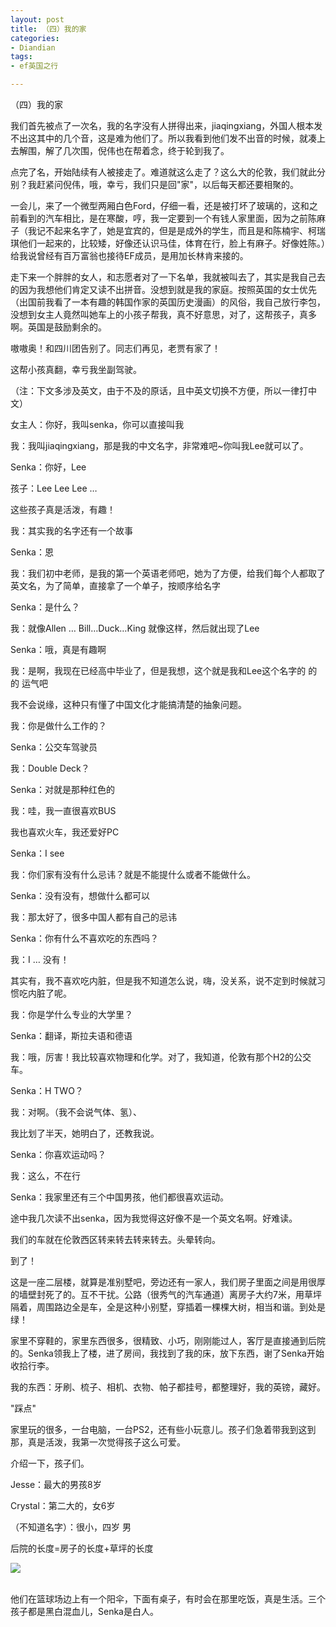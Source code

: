 ```yaml
---
layout: post
title: （四）我的家
categories:
- Diandian
tags:
- ef英国之行

---
```

<p>（四）我的家</p>
<p>我们首先被点了一次名，我的名字没有人拼得出来，jiaqingxiang，外国人根本发不出这其中的几个音，这是难为他们了。所以我看到他们发不出音的时候，就凑上去解围，解了几次围，倪伟也在帮着念，终于轮到我了。</p>
<p>点完了名，开始陆续有人被接走了。难道就这么走了？这么大的伦敦，我们就此分别？我赶紧问倪伟，哦，幸亏，我们只是回&quot;家&quot;，以后每天都还要相聚的。</p>
<p>一会儿，来了一个微型两厢白色Ford，仔细一看，还是被打坏了玻璃的，这和之前看到的汽车相比，是在寒酸，哼，我一定要到一个有钱人家里面，因为之前陈麻子（我记不起来名字了，她是宜宾的，但是是成外的学生，而且是和陈楠宇、柯瑞琪他们一起来的，比较矮，好像还认识马佳，体育在行，脸上有麻子。好像姓陈。）给我说曾经有百万富翁也接待EF成员，是用加长林肯来接的。</p>
<p>走下来一个胖胖的女人，和志愿者对了一下名单，我就被叫去了，其实是我自己去的因为我想他们肯定又读不出拼音。没想到就是我的家庭。按照英国的女士优先（出国前我看了一本有趣的韩国作家的英国历史漫画）的风俗，我自己放行李包，没想到女主人竟然叫她车上的小孩子帮我，真不好意思，对了，这帮孩子，真多啊。英国是鼓励剩余的。</p>
<p>嗷嗷奥！和四川团告别了。同志们再见，老贾有家了！</p>
<p>这帮小孩真翻，幸亏我坐副驾驶。</p>
<p>（注：下文多涉及英文，由于不及的原话，且中英文切换不方便，所以一律打中文）</p>
<p>女主人：你好，我叫senka，你可以直接叫我</p>
<p>我：我叫jiaqingxiang，那是我的中文名字，非常难吧~你叫我Lee就可以了。</p>
<p>Senka：你好，Lee</p>
<p>孩子：Lee Lee Lee …</p>
<p>这些孩子真是活泼，有趣！</p>
<p>我：其实我的名字还有一个故事</p>
<p>Senka：恩</p>
<p>我：我们初中老师，是我的第一个英语老师吧，她为了方便，给我们每个人都取了英文名，为了简单，直接拿了一个单子，按顺序给名字</p>
<p>Senka：是什么？</p>
<p>我：就像Allen … Bill…Duck…King 就像这样，然后就出现了Lee</p>
<p>Senka：哦，真是有趣啊</p>
<p>我：是啊，我现在已经高中毕业了，但是我想，这个就是我和Lee这个名字的 的 的 运气吧</p>
<p>我不会说缘，这种只有懂了中国文化才能搞清楚的抽象问题。</p>
<p>我：你是做什么工作的？</p>
<p>Senka：公交车驾驶员</p>
<p>我：Double Deck？</p>
<p>Senka：对就是那种红色的</p>
<p>我：哇，我一直很喜欢BUS</p>
<p>我也喜欢火车，我还爱好PC</p>
<p>Senka：I see</p>
<p>我：你们家有没有什么忌讳？就是不能提什么或者不能做什么。</p>
<p>Senka：没有没有，想做什么都可以</p>
<p>我：那太好了，很多中国人都有自己的忌讳</p>
<p>Senka：你有什么不喜欢吃的东西吗？</p>
<p>我：I … 没有！</p>
<p>其实有，我不喜欢吃内脏，但是我不知道怎么说，嗨，没关系，说不定到时候就习惯吃内脏了呢。</p>
<p>我：你是学什么专业的大学里？</p>
<p>Senka：翻译，斯拉夫语和德语</p>
<p>我：哦，厉害！我比较喜欢物理和化学。对了，我知道，伦敦有那个H2的公交车。</p>
<p>Senka：H TWO？</p>
<p>我：对啊。（我不会说气体、氢）、</p>
<p>我比划了半天，她明白了，还教我说。</p>
<p>Senka：你喜欢运动吗？</p>
<p>我：这么，不在行</p>
<p>Senka：我家里还有三个中国男孩，他们都很喜欢运动。</p>
<p>途中我几次读不出senka，因为我觉得这好像不是一个英文名啊。好难读。</p>
<p>我们的车就在伦敦西区转来转去转来转去。头晕转向。</p>
<p>到了！</p>
<p>这是一座二层楼，就算是准别墅吧，旁边还有一家人，我们房子里面之间是用很厚的墙壁封死了的。互不干扰。公路（很秀气的汽车通道）离房子大约7米，用草坪隔着，周围路边全是车，全是这种小别墅，穿插着一棵棵大树，相当和谐。到处是绿！</p>
<p>家里不穿鞋的，家里东西很多，很精致、小巧，刚刚能过人，客厅是直接通到后院的。Senka领我上了楼，进了房间，我找到了我的床，放下东西，谢了Senka开始收拾行李。</p>
<p>我的东西：牙刷、梳子、相机、衣物、帕子都挂号，都整理好，我的英镑，藏好。</p>
<p>&quot;踩点&quot;</p>
<p>家里玩的很多，一台电脑，一台PS2，还有些小玩意儿。孩子们急着带我到这到那，真是活泼，我第一次觉得孩子这么可爱。</p>
<p>介绍一下，孩子们。</p>
<p>Jesse：最大的男孩8岁</p>
<p>Crystal：第二大的，女6岁</p>
<p>（不知道名字）：很小，四岁 男</p>
<p>后院的长度=房子的长度+草坪的长度</p>
<p> </p>
<a target="_blank" href="http://hiphotos.baidu.com/longstation/pic/item/5d0f770e0434afc07bcbe19b.jpg"><img src="http://m2.img.srcdd.com/farm4/d/2012/0627/10/496DA8A5C692D55355267CB5B6976EB8_B500_900_500_185.PNG" /><br /></a>
<br />
<p> </p>
<p>他们在篮球场边上有一个阳伞，下面有桌子，有时会在那里吃饭，真是生活。三个孩子都是黑白混血儿，Senka是白人。</p>